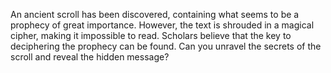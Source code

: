 An ancient scroll has been discovered, containing what seems to be a prophecy of great importance. However, the text is shrouded in a magical cipher, making it impossible to read. Scholars believe that the key to deciphering the prophecy can be found. Can you unravel the secrets of the scroll and reveal the hidden message?

